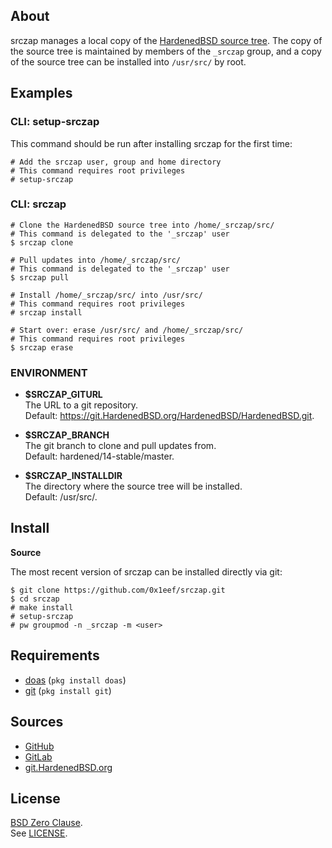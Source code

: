 ## About

srczap manages a local copy of the
[HardenedBSD source tree](https://git.HardenedBSD.org/HardenedBSD/HardenedBSD).
The copy of the source tree is maintained by members of
the `_srczap` group, and a copy of the source tree
can be installed into `/usr/src/` by root.

## Examples

### CLI: setup-srczap

This command should be run after installing srczap for
the first time:

    # Add the srczap user, group and home directory
    # This command requires root privileges
    # setup-srczap

### CLI: srczap

    # Clone the HardenedBSD source tree into /home/_srczap/src/
    # This command is delegated to the '_srczap' user
    $ srczap clone

    # Pull updates into /home/_srczap/src/
    # This command is delegated to the '_srczap' user
    $ srczap pull

    # Install /home/_srczap/src/ into /usr/src/
    # This command requires root privileges
    # srczap install

    # Start over: erase /usr/src/ and /home/_srczap/src/
    # This command requires root privileges
    $ srczap erase


### ENVIRONMENT

* __$SRCZAP\_GITURL__ <br>
  The URL to a git repository.  <br>
  Default: https://git.HardenedBSD.org/HardenedBSD/HardenedBSD.git.

* __$SRCZAP\_BRANCH__ <br>
  The git branch to clone and pull updates from. <br>
  Default: hardened/14-stable/master.

* __$SRCZAP\_INSTALLDIR__ <br>
  The directory where the source tree will be installed. <br>
  Default: /usr/src/.

## Install

**Source**

The most recent version of srczap can be installed directly
via git:

    $ git clone https://github.com/0x1eef/srczap.git
    $ cd srczap
    # make install
    # setup-srczap
    # pw groupmod -n _srczap -m <user>

## Requirements

* [doas](https://man.openbsd.org/doas) (`pkg install doas`)
* [git](https://www.man7.org/linux/man-pages/man1/git.1.html) (`pkg install git`)

## Sources

* [GitHub](https://github.com/0x1eef/srczap)
* [GitLab](https://gitlab.com/0x1eef/srczap)
* [git.HardenedBSD.org](https://git.HardenedBSD.org/0x1eef/srczap)

## License

[BSD Zero Clause](https://choosealicense.com/licenses/0bsd/). <br>
See [LICENSE](./LICENSE).
